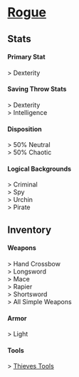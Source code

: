<script>const page = "classTypes"</script>
# **[Rogue](https://www.dndbeyond.com/classes/rogue)**
## **Stats**
#### **Primary Stat**
\> Dexterity
#### **Saving Throw Stats**
\> Dexterity<br>
\> Intelligence
#### **Disposition**
\> 50% Neutral<br>
\> 50% Chaotic
#### **Logical Backgrounds**
\> Criminal<br>
\> Spy<br>
\> Urchin<br>
\> Pirate
## **Inventory**
#### **Weapons**
\> Hand Crossbow<br>
\> Longsword<br>
\> Mace<br>
\> Rapier<br>
\> Shortsword<br>
\> All Simple Weapons
#### **Armor**
\> Light
#### **Tools**
\> [Thieves Tools](https://www.dndbeyond.com/equipment/thieves-tools)
